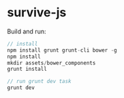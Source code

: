 # survive-js

Build and run:
```javascript
// install
npm install grunt grunt-cli bower -g
npm install
mkdir assets/bower_components
grunt install

// run grunt dev task
grunt dev
```
